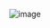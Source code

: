 ![image](https://user-images.githubusercontent.com/29038531/68096570-e80aad80-fef4-11e9-88cb-1ccdc8d6cb48.png)
